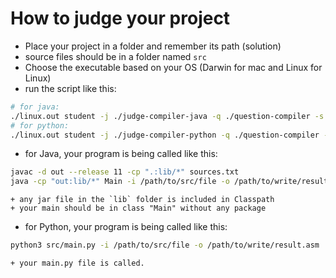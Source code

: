 # How to judge your project
+ Place your project in a folder and remember its path (solution)
+ source files should be in a folder named `src`
+ Choose the executable based on your OS (Darwin for mac and Linux for Linux)
+ run the script like this:
```bash
# for java:
./linux.out student -j ./judge-compiler-java -q ./question-compiler -s ./path/to/solution
# for python:
./linux.out student -j ./judge-compiler-python -q ./question-compiler -s ./path/to/solution

```
+ for Java, your program is being called like this:
```bash
javac -d out --release 11 -cp ".:lib/*" sources.txt
java -cp "out:lib/*" Main -i /path/to/src/file -o /path/to/write/result.asm
```
    + any jar file in the `lib` folder is included in Classpath
    + your main should be in class "Main" without any package


+ for Python, your program is being called like this:
```bash
python3 src/main.py -i /path/to/src/file -o /path/to/write/result.asm
```
    + your main.py file is called.
